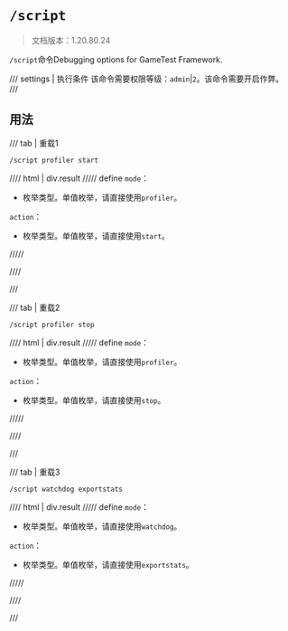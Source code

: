 # `/script`

> 文档版本：1.20.80.24

`/script`命令Debugging options for GameTest Framework.

/// settings | 执行条件
该命令需要权限等级：`admin`|`2`。该命令需要开启作弊。
///

## 用法

/// tab | 重载1
```mcfunction
/script profiler start
```

//// html | div.result
///// define
`mode`：<!-- md:samp ScriptDebugModeProfiler -->

- 枚举类型。单值枚举，请直接使用`profiler`。

`action`：<!-- md:samp ScriptProfilerStart -->

- 枚举类型。单值枚举，请直接使用`start`。


/////

////

///

/// tab | 重载2
```mcfunction
/script profiler stop
```

//// html | div.result
///// define
`mode`：<!-- md:samp ScriptDebugModeProfiler -->

- 枚举类型。单值枚举，请直接使用`profiler`。

`action`：<!-- md:samp ScriptProfilerStop -->

- 枚举类型。单值枚举，请直接使用`stop`。


/////

////

///

/// tab | 重载3
```mcfunction
/script watchdog exportstats
```

//// html | div.result
///// define
`mode`：<!-- md:samp ScriptDebugModeWatchdog -->

- 枚举类型。单值枚举，请直接使用`watchdog`。

`action`：<!-- md:samp ScriptWatchdogDumpMemory -->

- 枚举类型。单值枚举，请直接使用`exportstats`。


/////

////

///
